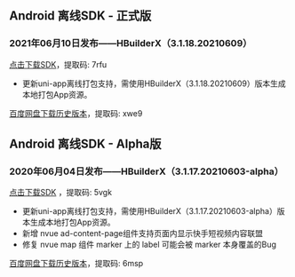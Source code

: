 ## Android 离线SDK - 正式版

### 2021年06月10日发布——HBuilderX（3.1.18.20210609）
[点击下载SDK](https://pan.baidu.com/s/14SZ-CjlbaNtGHk3CpamgXQ)，提取码: 7rfu

+ 更新uni-app离线打包支持，需使用HBuilderX（3.1.18.20210609）版本生成本地打包App资源。


[百度网盘下载历史版本](https://pan.baidu.com/s/1qxxUqh9ifF7mfJ4T46NB4Q)，提取码: xwe9



## Android 离线SDK - Alpha版### 2020年06月04日发布——HBuilderX（3.1.17.20210603-alpha）[点击下载SDK](https://pan.baidu.com/s/1NLBTW94Im_zg5R38Wiijdg) ，提取码: 5vgk+ 更新uni-app离线打包支持，需使用HBuilderX（3.1.17.20210603-alpha）版本生成本地打包App资源。+ 新增 nvue ad-content-page组件支持页面内显示快手短视频内容联盟+ 修复 nvue map 组件 marker 上的 label 可能会被 marker 本身覆盖的Bug[百度网盘下载历史版本](https://pan.baidu.com/s/10fne34bwxWGtDJTd4PhroA)，提取码: 6msp
